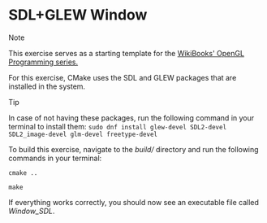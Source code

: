# SDL+GLEW Window

> [!NOTE]
> This exercise serves as a starting template for the [WikiBooks' OpenGL Programming series.](https://en.wikibooks.org/wiki/OpenGL_Programming)

For this exercise, CMake uses the SDL and GLEW packages that are installed in the system.

> [!TIP]
> In case of not having these packages, run the following command in your terminal to install them:
> ``sudo dnf install glew-devel SDL2-devel SDL2_image-devel glm-devel freetype-devel``

To build this exercise, navigate to the *build/* directory and run the following commands in your terminal:

``cmake ..``

``make``

If everything works correctly, you should now see an executable file called *Window_SDL*.
